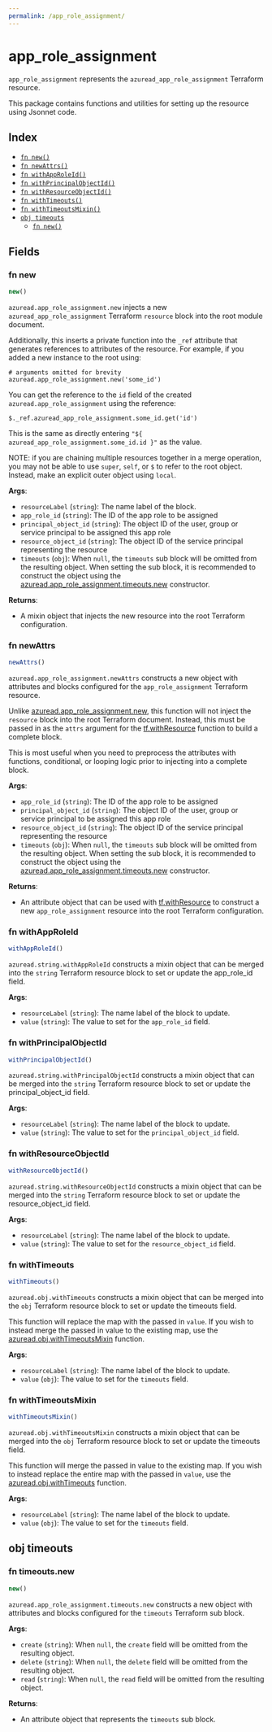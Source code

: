 ```yaml
---
permalink: /app_role_assignment/
---
```


# app_role_assignment

`app_role_assignment` represents the `azuread_app_role_assignment` Terraform resource.



This package contains functions and utilities for setting up the resource using Jsonnet code.


## Index

* [`fn new()`](#fn-new)
* [`fn newAttrs()`](#fn-newattrs)
* [`fn withAppRoleId()`](#fn-withapproleid)
* [`fn withPrincipalObjectId()`](#fn-withprincipalobjectid)
* [`fn withResourceObjectId()`](#fn-withresourceobjectid)
* [`fn withTimeouts()`](#fn-withtimeouts)
* [`fn withTimeoutsMixin()`](#fn-withtimeoutsmixin)
* [`obj timeouts`](#obj-timeouts)
  * [`fn new()`](#fn-timeoutsnew)

## Fields

### fn new

```ts
new()
```


`azuread.app_role_assignment.new` injects a new `azuread_app_role_assignment` Terraform `resource`
block into the root module document.

Additionally, this inserts a private function into the `_ref` attribute that generates references to attributes of the
resource. For example, if you added a new instance to the root using:

    # arguments omitted for brevity
    azuread.app_role_assignment.new('some_id')

You can get the reference to the `id` field of the created `azuread.app_role_assignment` using the reference:

    $._ref.azuread_app_role_assignment.some_id.get('id')

This is the same as directly entering `"${ azuread_app_role_assignment.some_id.id }"` as the value.

NOTE: if you are chaining multiple resources together in a merge operation, you may not be able to use `super`, `self`,
or `$` to refer to the root object. Instead, make an explicit outer object using `local`.

**Args**:
  - `resourceLabel` (`string`): The name label of the block.
  - `app_role_id` (`string`): The ID of the app role to be assigned
  - `principal_object_id` (`string`): The object ID of the user, group or service principal to be assigned this app role
  - `resource_object_id` (`string`): The object ID of the service principal representing the resource
  - `timeouts` (`obj`):  When `null`, the `timeouts` sub block will be omitted from the resulting object. When setting the sub block, it is recommended to construct the object using the [azuread.app_role_assignment.timeouts.new](#fn-timeoutsnew) constructor.

**Returns**:
- A mixin object that injects the new resource into the root Terraform configuration.


### fn newAttrs

```ts
newAttrs()
```


`azuread.app_role_assignment.newAttrs` constructs a new object with attributes and blocks configured for the `app_role_assignment`
Terraform resource.

Unlike [azuread.app_role_assignment.new](#fn-new), this function will not inject the `resource`
block into the root Terraform document. Instead, this must be passed in as the `attrs` argument for the
[tf.withResource](https://github.com/tf-libsonnet/core/tree/main/docs#fn-withresource) function to build a complete block.

This is most useful when you need to preprocess the attributes with functions, conditional, or looping logic prior to
injecting into a complete block.

**Args**:
  - `app_role_id` (`string`): The ID of the app role to be assigned
  - `principal_object_id` (`string`): The object ID of the user, group or service principal to be assigned this app role
  - `resource_object_id` (`string`): The object ID of the service principal representing the resource
  - `timeouts` (`obj`):  When `null`, the `timeouts` sub block will be omitted from the resulting object. When setting the sub block, it is recommended to construct the object using the [azuread.app_role_assignment.timeouts.new](#fn-timeoutsnew) constructor.

**Returns**:
  - An attribute object that can be used with [tf.withResource](https://github.com/tf-libsonnet/core/tree/main/docs#fn-withresource) to construct a new `app_role_assignment` resource into the root Terraform configuration.


### fn withAppRoleId

```ts
withAppRoleId()
```

`azuread.string.withAppRoleId` constructs a mixin object that can be merged into the `string`
Terraform resource block to set or update the app_role_id field.



**Args**:
  - `resourceLabel` (`string`): The name label of the block to update.
  - `value` (`string`): The value to set for the `app_role_id` field.


### fn withPrincipalObjectId

```ts
withPrincipalObjectId()
```

`azuread.string.withPrincipalObjectId` constructs a mixin object that can be merged into the `string`
Terraform resource block to set or update the principal_object_id field.



**Args**:
  - `resourceLabel` (`string`): The name label of the block to update.
  - `value` (`string`): The value to set for the `principal_object_id` field.


### fn withResourceObjectId

```ts
withResourceObjectId()
```

`azuread.string.withResourceObjectId` constructs a mixin object that can be merged into the `string`
Terraform resource block to set or update the resource_object_id field.



**Args**:
  - `resourceLabel` (`string`): The name label of the block to update.
  - `value` (`string`): The value to set for the `resource_object_id` field.


### fn withTimeouts

```ts
withTimeouts()
```

`azuread.obj.withTimeouts` constructs a mixin object that can be merged into the `obj`
Terraform resource block to set or update the timeouts field.

This function will replace the map with the passed in `value`. If you wish to instead merge the
passed in value to the existing map, use the [azuread.obj.withTimeoutsMixin](TODO) function.

**Args**:
  - `resourceLabel` (`string`): The name label of the block to update.
  - `value` (`obj`): The value to set for the `timeouts` field.


### fn withTimeoutsMixin

```ts
withTimeoutsMixin()
```

`azuread.obj.withTimeoutsMixin` constructs a mixin object that can be merged into the `obj`
Terraform resource block to set or update the timeouts field.

This function will merge the passed in value to the existing map. If you wish
to instead replace the entire map with the passed in `value`, use the [azuread.obj.withTimeouts](TODO)
function.


**Args**:
  - `resourceLabel` (`string`): The name label of the block to update.
  - `value` (`obj`): The value to set for the `timeouts` field.


## obj timeouts



### fn timeouts.new

```ts
new()
```


`azuread.app_role_assignment.timeouts.new` constructs a new object with attributes and blocks configured for the `timeouts`
Terraform sub block.



**Args**:
  - `create` (`string`):  When `null`, the `create` field will be omitted from the resulting object.
  - `delete` (`string`):  When `null`, the `delete` field will be omitted from the resulting object.
  - `read` (`string`):  When `null`, the `read` field will be omitted from the resulting object.

**Returns**:
  - An attribute object that represents the `timeouts` sub block.
